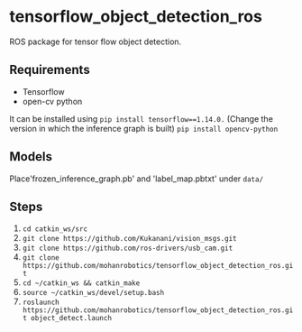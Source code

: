 # tensorflow_object_detection_ros
ROS package for tensor flow object detection. 


## Requirements

* Tensorflow 
* open-cv python

It can be installed using 
`pip install tensorflow==1.14.0.` (Change the version in which the inference graph is built)
`pip install opencv-python`

## Models
Place'frozen_inference_graph.pb' and 'label_map.pbtxt' under `data/`

## Steps

1) `cd catkin_ws/src`
2) `git clone https://github.com/Kukanani/vision_msgs.git`
3) `git clone https://github.com/ros-drivers/usb_cam.git`
4) `git clone https://github.com/mohanrobotics/tensorflow_object_detection_ros.git`
5) `cd ~/catkin_ws && catkin_make`
6) `source ~/catkin_ws/devel/setup.bash`
7) `roslaunch https://github.com/mohanrobotics/tensorflow_object_detection_ros.git object_detect.launch`

